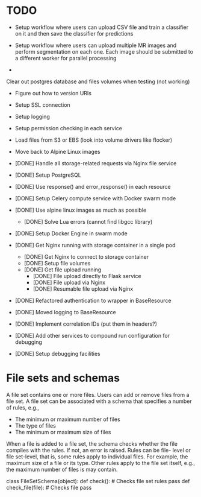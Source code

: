 # TODO

 - Setup workflow where users can upload CSV file and train a classifier
   on it and then save the classifier for predictions
   
 - Setup workflow where users can upload multiple MR images and perform
   segmentation on each one. Each image should be submitted to a different
   worker for parallel processing
 - 
 Clear out postgres database and files volumes when testing (not working)
 - Figure out how to version URIs
 - Setup SSL connection
 - Setup logging
 - Setup permission checking in each service
 - Load files from S3 or EBS (look into volume drivers like flocker)
 - Move back to Alpine Linux images
 
 - [DONE] Handle all storage-related requests via Nginx file service
 - [DONE] Setup PostgreSQL
 - [DONE] Use response() and error_response() in each resource
 - [DONE] Setup Celery compute service with Docker swarm mode
 - [DONE] Use alpine linux images as much as possible
   - [DONE] Solve Lua errors (cannot find libgcc library)
 - [DONE] Setup Docker Engine in swarm mode   
 - [DONE] Get Nginx running with storage container in a single pod
   - [DONE] Get Nginx to connect to storage container
   - [DONE] Setup file volumes
   - [DONE] Get file upload running
     - [DONE] File upload directly to Flask service
     - [DONE] File upload via Nginx
     - [DONE] Resumable file upload via Nginx
 - [DONE] Refactored authentication to wrapper in BaseResource
 - [DONE] Moved logging to BaseResource
 - [DONE] Implement correlation IDs (put them in headers?)
 - [DONE] Add other services to compound run configuration for debugging
 - [DONE] Setup debugging facilities


# File sets and schemas

A file set contains one or more files. Users can add or remove files from
a file set. A file set can be associated with a schema that specifies a
number of rules, e.g.,

 - The minimum or maximum number of files
 - The type of files 
 - The minimum or maximum size of files
 
When a file is added to a file set, the schema checks whether the file 
complies with the rules. If not, an error is raised. Rules can be file-
level or file set-level, that is, some rules apply to individual files.
For example, the maximum size of a file or its type. Other rules apply 
to the file set itself, e.g., the maximum number of files is may contain.

class FileSetSchema(object):
    def check():
        # Checks file set rules
        pass
    def check_file(file):
        # Checks file
        pass
